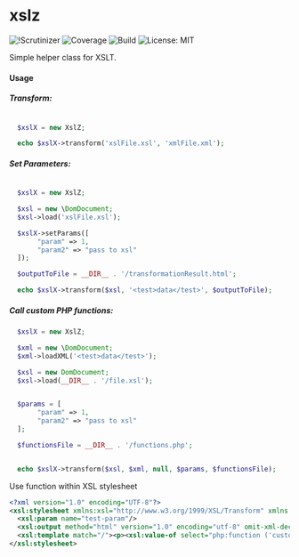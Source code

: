 # xslz
![!Scrutinizer](https://scrutinizer-ci.com/g/isaac-perkins/xslZ/badges/quality-score.png?b=master)
![Coverage](https://scrutinizer-ci.com/g/isaac-perkins/xslZ/badges/coverage.png?b=master)
![Build](https://scrutinizer-ci.com/g/isaac-perkins/xslZ/badges/build.png?b=master)
![License: MIT](https://img.shields.io/github/license/mashape/apistatus.svg)

Simple helper class for XSLT.

#### Usage

##### Transform:
``` php

  $xslX = new XslZ;

  echo $xslX->transform('xslFile.xsl', 'xmlFile.xml');
```

##### Set Parameters:
``` php

  $xslX = new XslZ;

  $xsl = new \DomDocument;
  $xsl->load('xslFile.xsl');

  $xslX->setParams([
	   "param" => 1,
	   "param2" => "pass to xsl"
  ]);

  $outputToFile = __DIR__ . '/transformationResult.html';

  echo $xslX->transform($xsl, '<test>data</test>', $outputToFile);
```

##### Call custom PHP functions:
``` php
  $xslX = new XslZ;

  $xml = new \DomDocument;
  $xml->loadXML('<test>data</test>');

  $xsl = new DomDocument;
  $xsl->load(__DIR__ . '/file.xsl');


  $params = [
	   "param" => 1,
	   "param2" => "pass to xsl"
  ];

  $functionsFile = __DIR__ . '/functions.php';


  echo $xslX->transform($xsl, $xml, null, $params, $functionsFile);
```
Use function within XSL stylesheet
``` xml
<?xml version="1.0" encoding="UTF-8"?>
<xsl:stylesheet xmlns:xsl="http://www.w3.org/1999/XSL/Transform" xmlns:php="http://php.net/xsl" version="1.0">
  <xsl:param name="test-param"/>
  <xsl:output method="html" version="1.0" encoding="utf-8" omit-xml-declaration="yes" standalone="no" indent="no" doctype-public="html"/>
  <xsl:template match="/"><p><xsl:value-of select="php:function ('customFunction', $test-param)"/></p></xsl:template>
</xsl:stylesheet>
```

